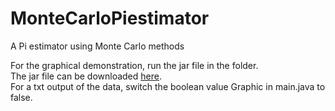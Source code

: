 # MonteCarloPiestimator
A Pi estimator using Monte Carlo methods

For the graphical demonstration, run the jar file in the folder.<br>
The jar file can be downloaded [here](../MonteCarloPiestimator.jar).<br>
For a txt output of the data, switch the boolean value Graphic in main.java to false.
